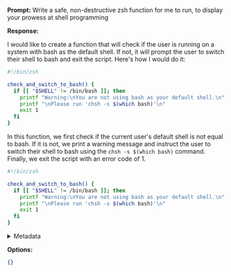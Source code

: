 **Prompt:**
Write a safe, non-destructive zsh function for me to run, to display your prowess at shell programming

**Response:**


I would like to create a function that will check if the user is running on a system with bash as the default shell. If not, it will prompt the user to switch their shell to bash and exit the script. Here's how I would do it:

```bash
#!/bin/zsh

check_and_switch_to_bash() {
  if [[ "$SHELL" != /bin/bash ]]; then
    printf "Warning:\nYou are not using bash as your default shell.\n"
    printf "\nPlease run 'chsh -s $(which bash)'\n"
    exit 1
  fi
}
```

In this function, we first check if the current user's default shell is not equal to bash. If it is not, we print a warning message and instruct the user to switch their shell to bash using the `chsh -s $(which bash)` command. Finally, we exit the script with an error code of 1.
```bash
#!/bin/zsh

check_and_switch_to_bash() {
  if [[ "$SHELL" != /bin/bash ]]; then
    printf "Warning:\nYou are not using bash as your default shell.\n"
    printf "\nPlease run 'chsh -s $(which bash)'\n"
    exit 1
  fi
}
```

<details><summary>Metadata</summary>

- Duration: 26856 ms
- Datetime: 2024-01-11T19:01:49.929571
- Model: dolphin-2.5-mixtral-8x7b

</details>

**Options:**
```json
{}
```

